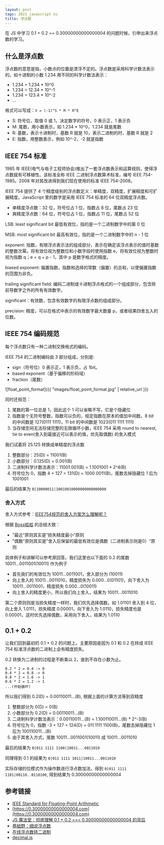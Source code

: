 ```yaml
---
layout: post
tags: 2021 javascript os
title: 浮点数
---
```


在 JS 中学习 0.1 + 0.2 == 0.30000000000000004 的问题时候，引申出来浮点数的学习。

## 什么是浮点数

浮点数的意思是指，小数点的位置是漂浮不定的。浮点数是采用科学计数法表示的。如十进制的小数 1.234 用不同的科学计数法表示：

- 1.234 = 1.234 \* 10^0
- 1.234 = 12.34 \* 10^-1
- 1.234 = 123.4 \* 10^-2
- ...

格式可以写成：`V = (-1)^S * M * R^E`

- S: 符号位，取值 0 或 1，决定数字的符号，0 表示正，1 表示负
- M: 尾数，用小数表示，如 1.234 \* 10^0，1.234 就是尾数
- R: 基数，表示十进制时，基数 R 就是 10，表示二进制的时，基数 R 就是 2
- E: 指数，用整数表示，例如 10^-2，-2 就是指数

## IEEE 754 标准

1985 年 IEEE(电气与电子工程师协会)推出了一套浮点数表示和运算规则，使得浮点数就有可移植性。该标准全称 IEEE 二进制浮点数算术标准，编号 IEEE 754-1985。2008 年对其改进得到我们现在使用的标准 IEEE 754-2008。

IEEE 754 提供了 4 个精度级别的浮点数定义：单精度，双精度，扩展精度和可扩展精度。JavaScript 里的数字是采用 IEEE 754 标准的 64 位双精度浮点数。

- 单精度浮点数：32 位，符号位占 1 位，指数占 8 位，尾数占 23 位
- 爽精度浮点数：64 位，符号位占 1 位，指数占 11 位，尾数占 52 位

LSB: least significant bit 最低有效位，指的是一个二进制数字中的第 0 位

MSB: most significant bit 最高有效位，指的是一个二进制数字中的 n - 1 位

exponent: 指数，有限浮点表示法的组成部分，表示在确定该浮点表示的值时基数的整数次幂。将有效位视为整数位和小数字段时使用指数 e，将有效位视为整数时视为指数 q；e = q + p - 1，其中 p 是数字格式的精度。

biased exponent: 偏置指数，指数和选择的常数（偏置）的总和，以使偏置指数的范围为非负。

trailing significant field: 编码二进制或十进制浮点格式的一个组成部分，包含除前导数字之外的所有有效数字。

significant：有效数，包含有效数字的有限浮点数的组成部分。

precision: 精度，可以在格式中表示的有效数字最大数量 p，或者结果四舍五入的位数。

## IEEE 754 编码规范

每个浮点数只有一种二进制交换格式的编码。

IEEE 754 的二进制编码由 3 部分组成，分别是:

- sign（符号位）0 表示正，1 表示负，占 1bit。
- based exponent（基于偏移的阶码域）
- fraction（尾数）

![float_point_format]({{ "images/float_point_format.jpg" | relative_url }})

同时还规范：

1. 尾数的第一位总是 1，因此这个 1 可以省略不写，它是个隐藏位
2. 指数是个无符号整数，指数可以负的，规定指数在原本的值加中间数。8 bit 的中间数是 127(0111 1111)，11 bit 的中间数是 1023(011 1111 1111)
3. 当存储空间无法存储完整的无限循环小数，IEEE 754 采用 round to nearest, tie to even(舍入到最接近可以表示的值，优先取偶数) 的舍入模式

我们试着将 25.125 转换成单精度的浮点数

1. 整数部分：25(D) = 11001(B)
2. 小数部分：0.125(D) = 0.001(B)
3. 二进制科学计数法表示：11001.001(B) = 1.1001001 \* 2^4(B)
4. 符号位为 0，指数 4 + 127 = 131(D) = 1000 0011(B)，尾数去掉隐藏位 1 后为 1001001

最后的结果为 `0|10000011|10010010000000000000000`

### 舍入方式

舍入方式参考：[IEEE754规范的舍入方案怎么理解呢？](https://www.zhihu.com/question/68131179/answer/261539674)

根据 [Boss呱呱](https://www.zhihu.com/people/huang-ke-fen) 的总结大致：

- ”最近“原则其实是”损失精度最小“原则
- "偶数"原则其实是”舍入后保留的最低有效位是偶数（二进制表示则是0）“原则

具体例子和讲解可以参考原回答。我们这里也以下面的 0.2 的尾数 10011...0011001(10011) 作为例子

- 首先我们的有效位为 10011...0011001，舍入部分为 (10011)
- 向上舍入的 10011...0011010，精度损失为 0.000...0(01101)，向下舍入为 10011...0011001，精度损失 0.000...0(10011)
- 向上舍入的精度更小，所以我们向上舍入，结果为 10011...0011010

第二个原则则是当损失精度一样时，我们优先选择偶数。如 1.01101 舍入到 4 位，向上舍入 1.0111，损失精度 0.00001，向下舍入为 1.0110，损失精度也是 0.00001，这时优先选择偶数，采用向下舍入，结果为 1.0110

## 0.1 + 0.2

让我们回到最初的 0.1 + 0.2 的问题上，主要原因是因为 0.1 和 0.2 在转成 IEEE 754 标准浮点数的二进制上会有精度损失。

0.2 转换为二进制的过程是不断乘以 2，直到不存在小数为止。

```plain
0.2 * 2 = 0.4 -> 0
0.4 * 2 = 0.8 -> 0
0.8 * 2 = 1.6 -> 1
0.6 * 2 = 1.2 -> 1
...(开始循环)
```

所以我们得到 0.2(D) = 0.00110011...(B), 根据上面的计算方法等到双精度

1. 整数部分为 0(D) = 0(B)
2. 小数部分为 0.2(D) = 0.00110011...(B)
3. 二进制科学计数法表示：0.00110011...(B) = 1.100110011...(B) \* 2^-3(B)
4. 符号位为 0，指数 -3 + 127 = 124(D) = 011 1111 1100(B)，尾数去掉隐藏位 1 后为 100110011...(B)
5. 由于其舍入方式，尾数 10011...0011001(10011) 成 10011...0011010

最后的结果为 `0|011 1111 1100|10011...0011010`

同理得到 0.1 的结果为 `0|011 1111 1011|10011...0011010`

实际存储的位模式作为操作数进行浮点数加法，得到 `0|011 1111 1101|00110..0110100`, 得到结果为 0.30000000000000004

## 参考链接

- [IEEE Standard for Floating-Point Arithmetic](https://irem.univ-reunion.fr/IMG/pdf/ieee-754-2008.pdf)
- [https://0.30000000000000004.com](https://0.30000000000000004.com)
- [JS 魔法堂：彻底理解 0.1 + 0.2 === 0.30000000000000004 的背后](https://www.cnblogs.com/fsjohnhuang/p/5115672.html)
- [基础野：细说浮点数](https://www.cnblogs.com/fsjohnhuang/p/5109766.html)
- [在线浮点数转二进制](https://tooltt.com/floatconverter/)
- [decimal.js](https://mikemcl.github.io/decimal.js/)
